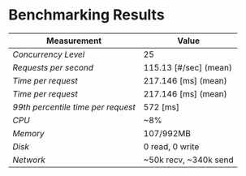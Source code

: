 # Benchmarking Results

Measurement                         | Value 
---                                 | --- 
*Concurrency Level*                 |  25
*Requests per second*               |  115.13 [#/sec] (mean)  
*Time per request*                  |  217.146 [ms] (mean)
*Time per request*                  |  217.146 [ms] (mean) 
*99th percentile time per request*  |  572 [ms]
*CPU*                               |  ~8%
*Memory*                            |  107/992MB
*Disk*                              |  0 read, 0 write
*Network*                           |  ~50k recv, ~340k send

